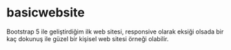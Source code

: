 # basicwebsite
Bootstrap 5 ile geliştirdiğim ilk web sitesi, responsive olarak eksiği olsada bir kaç dokunuş ile güzel bir kişisel web sitesi örneği olabilir.
